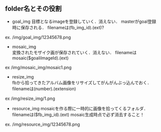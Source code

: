 ## folder名とその役割

* goal_img
目標となるimageを登録していく．消えない．
masterがgoal登録時に保存される．
filenameは(fb_img_id).(ext)?

ex.
/img/goal_img/12345678.png

* mosaic_img  
変換されたモザイク画が保存されていく．消えない．
filenameはmosaic($goaliImageId).(ext)

ex
/img/mosaic_img/mosaic1.png

* resize_img  
fbから拾ってきたアルバム画像をリサイズしてがんがんぶっ込んでおく．
filenameは(number).(extension)

ex
/img/resize_img/1.png

* resource_img
mosaicを作る際に一時的に画像を拾ってくるフォルダ．
filenameは($fb_img_id).(ext)
mosaic生成時点で必ず消去すること！

ex.
/img/resource_img/12345678.png

